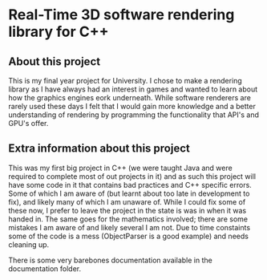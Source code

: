 # Real-Time 3D software rendering library for C++
## About this project 
This is my final year project for University. I chose to make a rendering library as I have always had an interest in games and wanted to learn about how the graphics engines eork underneath. While software renderers are rarely used these days I felt that I would gain more knowledge and a better understanding of rendering by programming the functionality that API's and GPU's offer.  
## Extra information about this project 
This was my first big project in C++ (we were taught Java and were required to complete most of out projects in it) and as such this project will have some code in it that contains bad practices and C++ specific errors. Some of which I am aware of (but learnt about too late in development to fix), and likely many of which I am unaware of. While I could fix some of these now, I prefer to leave the project in the state is was in when it was handed in. The same goes for the mathematics involved; there are some mistakes I am aware of and likely several I am not. Due to time constaints some of the code is a mess (ObjectParser is a good example) and needs cleaning up.

There is some very barebones documentation available in the documentation folder.